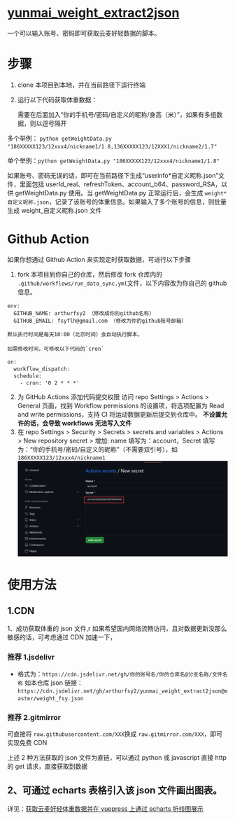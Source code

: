 # [yunmai_weight_extract2json](https://github.com/arthurfsy2/yunmai_weight_extract2json/tree/main)

一个可以输入账号、密码即可获取云麦好轻数据的脚本。

# 步骤

1. clone 本项目到本地，并在当前路径下运行终端
2. 运行以下代码获取体重数据：

   需要在后面加入“你的手机号/密码/自定义的昵称/身高（米）”，如果有多组数据，则以逗号隔开

多个举例： `python getWeightData.py "186XXXXX123/12xxx4/nickname1/1.8,136XXXXX123/12XXX1/nickname2/1.7"`

单个举例：`python getWeightData.py "186XXXXX123/12xxx4/nickname1/1.8"`

如果账号、密码无误的话，即可在当前路径下生成“userinfo*自定义昵称.json”文件，里面包括 userId_real、refreshToken、account_b64、password_RSA，以供 getWeightData.py 使用。当 getWeightData.py 正常运行后，会生成 `weight*自定义昵称.json`，记录了该账号的体重信息。如果输入了多个账号的信息，则批量生成 weight\_自定义昵称.json 文件

# Github Action

如果你想通过 Github Action 来实现定时获取数据，可进行以下步骤

1. fork 本项目到你自己的仓库，然后修改 fork 仓库内的 `.github/workflows/run_data_sync.yml`文件，以下内容改为你自己的 github 信息。

```
env:
  GITHUB_NAME: arthurfsy2 （修改成你的github名称）
  GITHUB_EMAIL: fsyflh@gmail.com （修改为你的github账号邮箱）
```

    默认执行时间是每天10:00（北京时间）会自动执行脚本。

    如需修改时间，可修改以下代码的`cron`

```
on:
  workflow_dispatch:
  schedule:
    - cron: '0 2 * * *'
```

2. 为 GitHub Actions 添加代码提交权限 访问 repo Settings > Actions > General 页面，找到 Workflow permissions 的设置项，将选项配置为 Read and write permissions，支持 CI 将运动数据更新后提交到仓库中。
   **不设置允许的话，会导致 workflows 无法写入文件**
3. 在 repo Settings > Security > Secrets > secrets and variables > Actions > New repository secret > 增加:
   name 填写为：account，Secret 填写为：“你的手机号/密码/自定义的昵称”（不需要双引号），如 `186XXXXX123/12xxx4/nickname1`
   ![img](/img/添加变量.png)

# 使用方法

## 1.CDN

1、成功获取体重的 json 文件,r 如果希望国内网络流畅访问，且对数据更新没那么敏感的话，可考虑通过 CDN 加速一下，

### 推荐 1.jsdelivr

- 格式为：`https://cdn.jsdelivr.net/gh/你的账号名/你的仓库名@分支名称/文件名称`
  如本仓库 json 链接：`https://cdn.jsdelivr.net/gh/arthurfsy2/yunmai_weight_extract2json@master/weight_fsy.json`

### 推荐 2.gitmirror

可直接将 `raw.githubusercontent.com/XXX`换成 `raw.gitmirror.com/XXX`，即可实现免费 CDN

上述 2 种方法获取的 json 文件为直链，可以通过 python 或 javascript 直接 http 的 get 请求，直接获取到数据

## 2、可通过 echarts 表格引入该 json 文件画出图表。

详见：[获取云麦好轻体重数据并在 vuepress 上通过 echarts 折线图展示](https://blog.4a1801.life/%E7%BB%8F%E9%AA%8C%E6%80%BB%E7%BB%93/IT%E6%80%BB%E7%BB%93/%E8%8E%B7%E5%8F%96%E4%BA%91%E9%BA%A6%E5%A5%BD%E8%BD%BB%E6%95%B0%E6%8D%AE%E5%B9%B6%E5%9C%A8vuepress%E4%B8%8A%E5%B1%95%E7%A4%BA.html)
